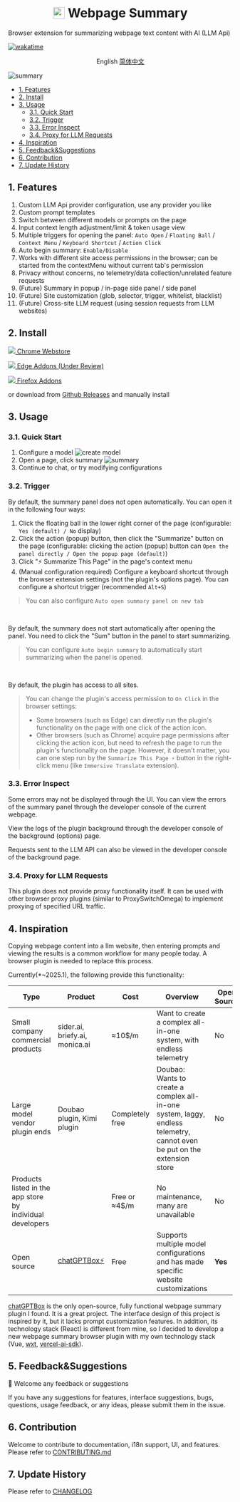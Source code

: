 <h1 style="display: flex; flex-direction: row;justify-content:center; align-items: center; gap:.25em;">
 <img src="./packages/ext/assets/16.png" width="26"/>
 <span> Webpage Summary</span>
</h1>
<p>Browser extension for summarizing webpage text content with AI (LLM Api)</p>




[![wakatime](https://wakatime.com/badge/user/6476bd96-6b6e-4943-b20d-e7f34889cb5a/project/34d281d5-2656-4ac2-a17c-4141f46d06f7.svg)](https://wakatime.com/badge/user/6476bd96-6b6e-4943-b20d-e7f34889cb5a/project/34d281d5-2656-4ac2-a17c-4141f46d06f7)

<p align="center">
  <span>English</span>
  <a href="./docs/README_zh.md">简体中文</a>
</p>


![summary](/docs/img/summary-anim.webp)





- [1. Features](#1-features)
- [2. Install](#2-install)
- [3. Usage](#3-usage)
  - [3.1. Quick Start](#31-quick-start)
  - [3.2. Trigger](#32-trigger)
  - [3.3. Error Inspect](#33-error-inspect)
  - [3.4. Proxy for LLM Requests](#34-proxy-for-llm-requests)
- [4. Inspiration](#4-inspiration)
- [5. Feedback\&Suggestions](#5-feedbacksuggestions)
- [6. Contribution](#6-contribution)
- [7. Update History](#7-update-history)

## 1. Features

1.  Custom LLM Api provider configuration, use any provider you like
2.  Custom prompt templates
3.  Switch between different models or prompts on the page
4.  Input context length adjustment/limit & token usage view
5.  Multiple triggers for opening the panel: `Auto Open` / `Floating Ball` / `Context Menu` / `Keyboard Shortcut` / `Action Click`
6.  Auto begin summary: `Enable/Disable`
7.  Works with different site access permissions in the browser; can be started from the contextMenu without current tab's permission
8.  Privacy without concerns, no telemetry/data collection/unrelated feature requests
9.  (Future) Summary in popup / in-page side panel / side panel
10. (Future) Site customization (glob, selector, trigger, whitelist, blacklist)
11. (Future) Cross-site LLM request (using session requests from LLM websites)

## 2. Install
[![](/docs/img/google-store.svg) Chrome Webstore](https://chromewebstore.google.com/detail/dhdnamkkepndgjimbpacmibkblndangk?utm_source=item-share-cp)

[![](/docs//img/edge.svg) Edge Addons (Under Review)](https://microsoftedge.microsoft.com/addons/detail/jidechjgegiafmcmmhlifebacppcfboe)

[![](/docs/img/firefox.svg) Firefox Addons](https://addons.mozilla.org/firefox/addon/webpage-summary/)


or download from [Github Releases](https://github.com/slow-groovin/webpage-summary/releases) and manually install

## 3. Usage

### 3.1. Quick Start

1.  Configure a model
![create model](/docs/img/create-model-anim.webp?width=500&height=300)
2.  Open a page, click summary
![summary](/docs/img/summary-anim.webp)
3.  Continue to chat, or try modifying configurations

### 3.2. Trigger

By default, the summary panel does not open automatically. You can open it in the following four ways:

1.  Click the floating ball in the lower right corner of the page (configurable: `Yes (default) / No` display)
2.  Click the action (popup) button, then click the "Summarize" button on the page (configurable: clicking the action (popup) button can `Open the panel directly / Open the popup page (default)`)
3.  Click "⚡ Summarize This Page" in the page's context menu
4.  (Manual configuration required) Configure a keyboard shortcut through the browser extension settings (not the plugin's options page). You can configure a shortcut trigger (recommended `Alt+S`)

> You can also configure `Auto open summary panel on new tab`

<br>

By default, the summary does not start automatically after opening the panel. You need to click the "Sum" button in the panel to start summarizing.

> You can configure `Auto begin summary` to automatically start summarizing when the panel is opened.

<br>

By default, the plugin has access to all sites.

> You can change the plugin's access permission to `On Click` in the browser settings:
> - Some browsers (such as Edge) can directly run the plugin's functionality on the page with one click of the action icon.
> - Other browsers (such as Chrome) acquire page permissions after clicking the action icon, but need to refresh the page to run the plugin's functionality on the page. However, it doesn't matter, you can one step run by the `Summarize This Page ⚡` button in the right-click menu (like `Immersive Translate` extension).

### 3.3. Error Inspect

Some errors may not be displayed through the UI. You can view the errors of the summary panel through the developer console of the current webpage.

View the logs of the plugin background through the developer console of the background (options) page.

Requests sent to the LLM API can also be viewed in the developer console of the background page.

### 3.4. Proxy for LLM Requests

This plugin does not provide proxy functionality itself. It can be used with other browser proxy plugins (similar to ProxySwitchOmega) to implement proxying of specified URL traffic.

## 4. Inspiration

Copying webpage content into a llm website, then entering prompts and viewing the results is a common workflow for many people today. A browser plugin is needed to replace this process.

Currently(*~2025.1), the following provide this functionality:

| Type  | Product | Cost | Overview| Open Source | User Experience |
| --- | --- | ---- | ---- | -------- | -------- |
| Small company commercial products | sider.ai, briefy.ai, monica.ai | ≈10$/m| Want to create a complex all-in-one system, with endless telemetry | No | Good |
| Large model vendor plugin ends | Doubao plugin, Kimi plugin | Completely free | Doubao: Wants to create a complex all-in-one system, laggy, endless telemetry, cannot even be put on the extension store | No | Good+ |
| Products listed in the app store by individual developers | | Free or ≈4$/m | No maintenance, many are unavailable | No | Poor |
| Open source |[chatGPTBox⚡](https://github.com/josStorer/chatGPTBox) | Free  | Supports multiple model configurations and has made specific website customizations | **Yes**| Good |

[chatGPTBox](https://github.com/josStorer/chatGPTBox) is the only open-source, fully functional webpage summary plugin I found. It is a great project. The interface design of this project is inspired by it, but it lacks prompt customization features. In addition, its technology stack (React) is different from mine, so I decided to develop a new webpage summary browser plugin with my own technology stack (Vue, [wxt](https://github.com/wxt-dev/wxt), [vercel-ai-sdk](https://sdk.vercel.ai/)).

## 5. Feedback&Suggestions

🙌 Welcome any feedback or suggestions

If you have any suggestions for features, interface suggestions, bugs, questions, usage feedback, or any ideas, please submit them in the issue.

## 6. Contribution

Welcome to contribute to documentation, i18n support, UI, and features. Please refer to [CONTRIBUTING.md](CONTRIBUTING.md)

## 7. Update History

Please refer to [CHANGELOG](/CHANGELOG.md)
